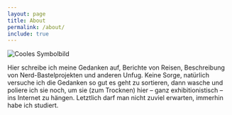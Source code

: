 ```yaml
---
layout: page
title: About
permalink: /about/
include: true
---
```


![Cooles Symbolbild](https://farm5.staticflickr.com/4521/38368540892_7d496429ad_k.jpg "Cooles Symbolbild")

Hier schreibe ich meine Gedanken auf, Berichte von Reisen, Beschreibung von Nerd-Bastelprojekten und anderen Unfug. Keine Sorge, natürlich versuche ich die Gedanken so gut es geht zu sortieren, dann wasche und poliere ich sie noch, um sie (zum Trocknen) hier – ganz exhibitionistisch – ins Internet zu hängen. Letztlich darf man nicht zuviel erwarten, immerhin habe ich studiert.
